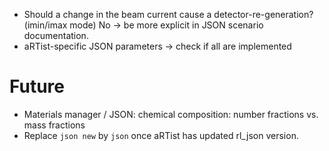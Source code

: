 - Should a change in the beam current cause a detector-re-generation? (imin/imax mode) No -> be more explicit in JSON scenario documentation.
- aRTist-specific JSON parameters -> check if all are implemented

# Future
+ Materials manager / JSON: chemical composition: number fractions vs. mass fractions
+ Replace `json new` by `json` once aRTist has updated rl_json version.